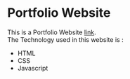 # Portfolio Website
This is a Portfolio Website 
[link](https://debojyoti-chanda.github.io/Portfolio-Website/).
<br/>
The Technology used in this website is :
* HTML
* CSS
* Javascript